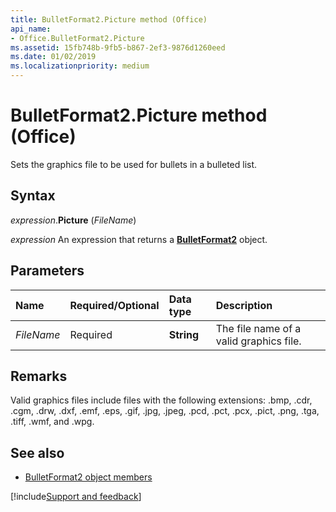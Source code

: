 ```yaml
---
title: BulletFormat2.Picture method (Office)
api_name:
- Office.BulletFormat2.Picture
ms.assetid: 15fb748b-9fb5-b867-2ef3-9876d1260eed
ms.date: 01/02/2019
ms.localizationpriority: medium
---
```



# BulletFormat2.Picture method (Office)

Sets the graphics file to be used for bullets in a bulleted list.


## Syntax

_expression_.**Picture** (_FileName_)

_expression_ An expression that returns a **[BulletFormat2](Office.BulletFormat2.md)** object.


## Parameters

|Name|Required/Optional|Data type|Description|
|:-----|:-----|:-----|:-----|
| _FileName_|Required|**String**|The file name of a valid graphics file.|

## Remarks

Valid graphics files include files with the following extensions: .bmp, .cdr, .cgm, .drw, .dxf, .emf, .eps, .gif, .jpg, .jpeg, .pcd, .pct, .pcx, .pict, .png, .tga, .tiff, .wmf, and .wpg.


## See also

- [BulletFormat2 object members](overview/Library-Reference/bulletformat2-members-office.md)

[!include[Support and feedback](~/includes/feedback-boilerplate.md)]
